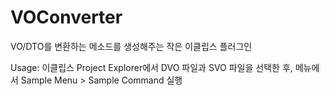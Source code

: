 # VOConverter
VO/DTO를 변환하는 메소드를 생성해주는 작은 이클립스 플러그인

Usage:
이클립스 Project Explorer에서 DVO 파일과 SVO 파일을 선택한 후, 메뉴에서 Sample Menu > Sample Command 실행


